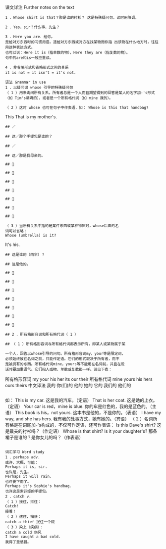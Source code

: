 课文详注 Further notes on the text 
```
1 ．Whose shirt is that？那是谁的衬衫？ 这是特殊疑问句，读时用降调。 
```
```
2 ．Yes，sir？什么事，先生？ 
```
```
3 ．Here you are．给你。 
是给对方东西时的习惯用语。递给对方东西或对方在找某物而你指 出该物在什么地方时，往往用这种表达方式。
也可以说：Here it is（指单数的物），Here they are（指复数的物）。
句中的are和is一般应重读。 
```
```
4 ．非省略形式和省略形式之间的关系 
it is not = it isn't = it's not。 
```
```
语法 Grammar in use 
1 ．以疑问词 whose 引导的特殊疑问句 
（ 1 ）用来询问所有关系。所有者总是一个人而且期望得到的回答是某人的名字加-'s形式（如 Tim's蒂姆的），或者是一个所有格代词（如 mine 我的）。 

（ 2 ）这时 whose 也可在句子中作表语，如： Whose is this that handbag? 

``` 
This That is my mother's. 
``` 
## ／ 

## 这／那个手提包是谁的？ 

## ／ 

## 这／那是我母亲的。 

##  

##  

##  

##  

##  

##  

##  

（ 3 ）当所有关系中指的是某件东西或某种物质时，whose后面的名 
词可以省略： 
Whose (umbrella) is it? 

``` 
It's his. 
``` 
## 这是谁的（雨伞）？ 

## 这是他的。 

##  

##  

##  

##  

##  

##  

##  

## 2 ．所有格形容词和所有格代词（ 1 ） 

## （ 1 ）所有格形容词与所有格代词都表示所有，即某人或某物属于某 

一个人，回答以whose引导的问句。所有格形容词my，your等是限定词， 
必须始终放在名词之前，只能作定语。它们的形式取决于所有者，而不 
是被拥有的东西。所有格代词mine，yours等不能用在名词前，并且在说 
话时要加重语气。它们指人或物，单数或复数都一样。请见下表： 

``` 
所有格形容词 my your his her its our their 
所有格代词 mine yours his hers ours theirs 
中文译法 我的 你(们)的 他的 她的 它的 我们的 他们的 
``` 
``` 
如： 
This is my car. 
这是我的汽车。（定语） 
That is her coat. 
这是她的上衣。（定语） 
Your car is red，mine is blue. 
你的车是红色的，我的是蓝色的。（主语） 
This book is his，not yours. 
这本书是他的，不是你的。（表语） 
I have my way, and she has hers. 
我有我的处事方式，她有她的。（宾语） 
（ 2 ）名词所有格是在词尾加-'s构成的，不仅可作定语，还可作表语： 
Is this Dave's shirt? 
这是戴夫的衬衫吗？（作定语） 
Whose is that shirt? Is it your daughter's? 
那条裙子是谁的？是你女儿的吗？（作表语） 
``` 

词汇学习 Word study 
1 ．perhaps adv. 
或许，大概，可能： 
Perhaps it is, sir. 
也许是，先生。 
Perhaps it will rain. 
也许要下雨了。 
Perhaps it's Sophie's handbag. 
也许这是索菲娅的手提包。 
2 ．catch v. 
（ 1 ）接住，拦住： 
Catch! 
接着！ 
（ 2 ）逮住，捕获： 
catch a thief 捉住一个贼 
（ 3 ）染上（疾病）： 
catch a cold 伤风 
I have caught a bad cold. 
我得了重感冒。 